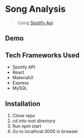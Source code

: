 # Song Analysis
> Using [Spotify Api](https://developer.spotify.com/documentation/web-api/)
## Demo
## Tech Frameworks Used
* Spotify API
* React
* MaterialUI
* Express
* MySQL
## Installation
1. Clone repo
2. cd into root directory
3. Run npm start
4. Go to localhost:3000 in browser
